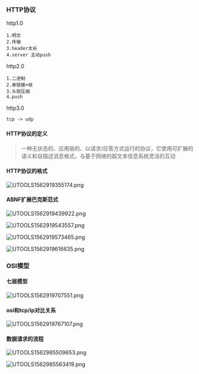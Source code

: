 ### HTTP协议

http1.0

```shell
1.明文
2.传输
3.header太长
4.server 主动push
```

http2.0

```shell
1.二进制
2.单链接+帧
3.头部压缩
4.push

```

http3.0

```shell
tcp -> udp

```







#### HTTP协议的定义

> 一种无状态的、应用层的、以请求/应答方式运行的协议，它使用可扩展的语义和自描述消息格式，与基于网络的超文本信息系统灵活的互动

#### HTTP协议的格式

![UTOOLS1562919355174.png](https://i.loli.net/2019/07/12/5d2841af9785e18217.png)

#### ABNF扩展巴克斯范式

![UTOOLS1562919439922.png](https://i.loli.net/2019/07/12/5d284202f312937289.png)

![UTOOLS1562919543557.png](https://i.loli.net/2019/07/12/5d28426a9a6b847854.png)

![UTOOLS1562919573465.png](https://i.loli.net/2019/07/12/5d284288841d970615.png)

![UTOOLS1562919616635.png](https://i.loli.net/2019/07/12/5d2842b3bb6ab73306.png)

### OSI模型

#### 七层模型

![UTOOLS1562919707551.png](https://i.loli.net/2019/07/12/5d28430eaf61a88596.png)

#### osi和tcp/ip对比关系

![UTOOLS1562919767107.png](https://i.loli.net/2019/07/12/5d28434a31d8063319.png)

#### 数据请求的流程

![UTOOLS1562985509653.png](https://i.loli.net/2019/07/13/5d2944181bde460973.png)

![UTOOLS1562985563419.png](https://i.loli.net/2019/07/13/5d29444cb8fc713756.png)

